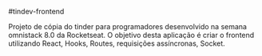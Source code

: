 #tindev-frontend

Projeto de cópia do tinder para programadores desenvolvido na semana omnistack 8.0 da Rocketseat. O objetivo desta aplicação é criar o frontend utilizando React, Hooks, Routes, requisições assíncronas, Socket.
